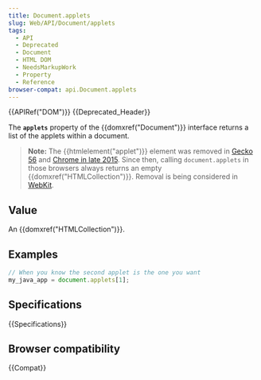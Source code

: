 ```yaml
---
title: Document.applets
slug: Web/API/Document/applets
tags:
  - API
  - Deprecated
  - Document
  - HTML DOM
  - NeedsMarkupWork
  - Property
  - Reference
browser-compat: api.Document.applets
---
```

{{APIRef("DOM")}} {{Deprecated_Header}}

The **`applets`** property of the {{domxref("Document")}}
interface returns a list of the applets within a document.

> **Note:** The {{htmlelement("applet")}} element was removed in [Gecko 56](https://bugzilla.mozilla.org/show_bug.cgi?id=1279218) and [Chrome in late 2015](https://bugs.chromium.org/p/chromium/issues/detail?id=470301). Since then, calling `document.applets` in those browsers always
> returns an empty {{domxref("HTMLCollection")}}. Removal is being considered in [WebKit](https://bugs.webkit.org/show_bug.cgi?id=157926).

## Value

An {{domxref("HTMLCollection")}}.

## Examples

```js
// When you know the second applet is the one you want
my_java_app = document.applets[1];
```

## Specifications

{{Specifications}}

## Browser compatibility

{{Compat}}
